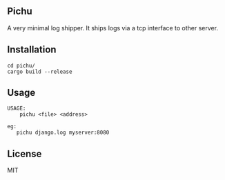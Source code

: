 ## Pichu

A very minimal log shipper. It ships logs via a tcp interface to other server.

## Installation

```
cd pichu/
cargo build --release

```

## Usage

```
USAGE:
    pichu <file> <address>

eg:
   pichu django.log myserver:8080
```

## License
MIT